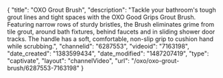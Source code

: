 {
    "title": "OXO Grout Brush",
    "description": "Tackle your bathroom's tough grout lines and tight spaces with the OXO Good Grips Grout Brush. Featuring narrow rows of sturdy bristles, the Brush eliminates grime from tile grout, around bath fixtures, behind faucets and in sliding shower door tracks. The handle has a soft, comfortable, non-slip grip to cushion hand while scrubbing.",
    "channelid": "6287553",
    "videoid": "7163198",
    "date_created": "1383599434",
    "date_modified": "1487207419",
    "type": "captivate",
    "layout": "channelVideo",
    "url": "\/oxo\/oxo-grout-brush\/6287553-7163198"
}